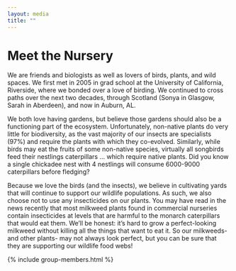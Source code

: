 ```yaml
---
layout: media
title: ""
---
```


<!-- so first paragraph txt not bigger than rest -->
# Meet the Nursery 


We are friends and biologists as well as lovers of birds, plants, and wild spaces. We first met in 2005 in grad school at the University of California, Riverside, where we bonded over a love of birding. We continued to cross paths over the next two decades, through Scotland (Sonya in Glasgow, Sarah in Aberdeen), and now in Auburn, AL.

We both love having gardens, but believe those gardens should also be a functioning part of the ecosystem. Unfortunately, non-native plants do very little for biodiversity, as the vast majority of our insects are specialists (97%) and require the plants with which they co-evolved. Similarly, while birds may eat the fruits of some non-native species, virtually all songbirds feed their nestlings caterpillars ... which require native plants. Did you know a single chickadee nest with 4 nestlings will consume 6000-9000 caterpillars before fledging?

Because we love the birds (and the insects), we believe in cultivating yards that will continue to support our wildlife populations. As such, we also choose not to use any insecticides on our plants. You may have read in the news recently that most milkweed plants found in commercial nurseries contain insecticides at levels that are harmful to the monarch caterpillars that would eat them. We’ll be honest: it’s hard to grow a perfect-looking milkweed without killing all the things that want to eat it. So our milkweeds- and other plants- may not always look perfect, but you can be sure that they are supporting our wildlife food webs!


{% include group-members.html %}


